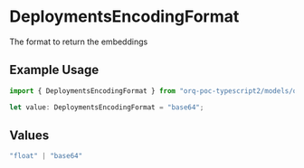 # DeploymentsEncodingFormat

The format to return the embeddings

## Example Usage

```typescript
import { DeploymentsEncodingFormat } from "orq-poc-typescript2/models/operations";

let value: DeploymentsEncodingFormat = "base64";
```

## Values

```typescript
"float" | "base64"
```